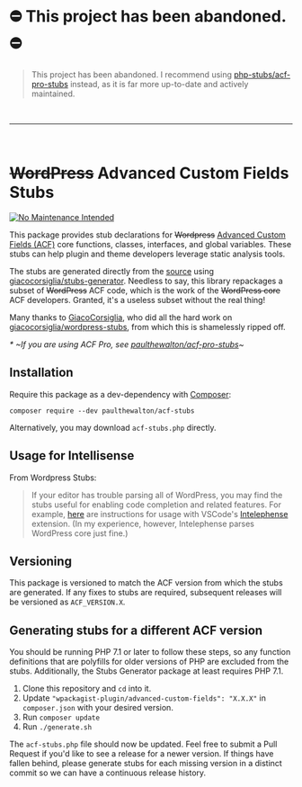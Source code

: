 # ⛔️ This project has been abandoned. ⛔️

> This project has been abandoned. I recommend using [php-stubs/acf-pro-stubs](https://packagist.org/packages/php-stubs/acf-pro-stubs) instead, as it is far more up-to-date and actively maintained.

<br>

---

<br>

# ~~WordPress~~ Advanced Custom Fields Stubs

[![No Maintenance Intended](http://unmaintained.tech/badge.svg)](http://unmaintained.tech/)

This package provides stub declarations for ~~Wordpress~~ [Advanced Custom Fields (ACF)](https://wordpress.org/) core functions, classes, interfaces, and global variables. These stubs can help plugin and theme developers leverage static analysis tools.

The stubs are generated directly from the [source](https://wpackagist.org/search?q=advanced-custom-fields&type=plugin&search=) using [giacocorsiglia/stubs-generator](https://github.com/GiacoCorsiglia/php-stubs-generator). Needless to say, this library repackages a subset of ~~WordPress~~ ACF code, which is the work of the ~~WordPress core~~ ACF developers. Granted, it's a useless subset without the real thing!

Many thanks to [GiacoCorsiglia](https://github.com/GiacoCorsiglia), who did all the hard work on [giacocorsiglia/wordpress-stubs](https://github.com/GiacoCorsiglia/wordpress-stubs), from which this is shamelessly ripped off.

*\* ~If you are using ACF Pro, see [paulthewalton/acf-pro-stubs](https://github.com/paulthewalton/acf-pro-stubs)~*  

## Installation

Require this package as a dev-dependency with [Composer](https://getcomposer.org):

```
composer require --dev paulthewalton/acf-stubs
```

Alternatively, you may download `acf-stubs.php` directly.

## Usage for Intellisense

From Wordpress Stubs:

> If your editor has trouble parsing all of WordPress, you may find the stubs useful for enabling code completion and related features. For example, [here](https://github.com/bmewburn/vscode-intelephense/issues/113) are instructions for usage with VSCode's [Intelephense](https://marketplace.visualstudio.com/items?itemName=bmewburn.vscode-intelephense-client) extension. (In my experience, however, Intelephense parses WordPress core just fine.)

## Versioning

This package is versioned to match the ACF version from which the stubs are generated. If any fixes to stubs are required, subsequent releases will be versioned as `ACF_VERSION.X`.

## Generating stubs for a different ACF version

You should be running PHP 7.1 or later to follow these steps, so any function definitions that are polyfills for older versions of PHP are excluded from the stubs. Additionally, the Stubs Generator package at least requires PHP 7.1.

1. Clone this repository and `cd` into it.
2. Update `"wpackagist-plugin/advanced-custom-fields": "X.X.X"` in `composer.json` with your desired version.
3. Run `composer update`
4. Run `./generate.sh`

The `acf-stubs.php` file should now be updated. Feel free to submit a Pull Request if you'd like to see a release for a newer version. If things have fallen behind, please generate stubs for each missing version in a distinct commit so we can have a continuous release history.
